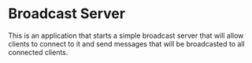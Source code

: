 # Broadcast Server

This is an application that starts a simple broadcast server that will allow clients to connect to it and send messages that will be broadcasted to all connected clients.
